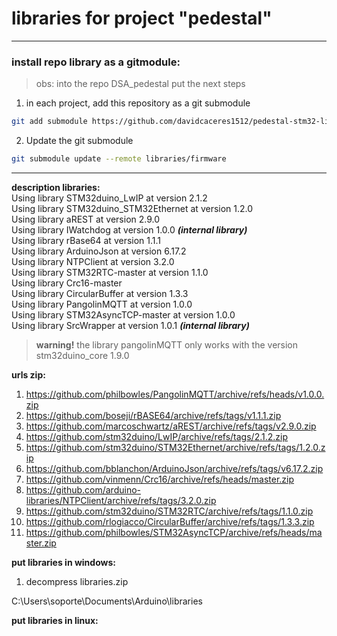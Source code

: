 # libraries for project "pedestal"

---

### **install repo library as a gitmodule:**
> obs:
> into the repo DSA_pedestal put the next steps
1. in each project, add this repository as a git submodule

```bash
git add submodule https://github.com/davidcaceres1512/pedestal-stm32-library.git libraries/firmware
```
2. Update the git submodule
```bash
git submodule update --remote libraries/firmware
```
---

**description libraries:**  
Using library STM32duino_LwIP at version 2.1.2  
Using library STM32duino_STM32Ethernet at version 1.2.0  
Using library aREST at version 2.9.0  
Using library IWatchdog at version 1.0.0 ***(internal library)***  
Using library rBase64 at version 1.1.1  
Using library ArduinoJson at version 6.17.2  
Using library NTPClient at version 3.2.0  
Using library STM32RTC-master at version 1.1.0  
Using library Crc16-master  
Using library CircularBuffer at version 1.3.3  
Using library PangolinMQTT at version 1.0.0  
Using library STM32AsyncTCP-master at version 1.0.0  
Using library SrcWrapper at version 1.0.1 ***(internal library)***


> **warning!**
> the library pangolinMQTT only works with the version stm32duino_core 1.9.0

**urls zip:**
1. https://github.com/philbowles/PangolinMQTT/archive/refs/heads/v1.0.0.zip
2. https://github.com/boseji/rBASE64/archive/refs/tags/v1.1.1.zip
3. https://github.com/marcoschwartz/aREST/archive/refs/tags/v2.9.0.zip
4. https://github.com/stm32duino/LwIP/archive/refs/tags/2.1.2.zip
5. https://github.com/stm32duino/STM32Ethernet/archive/refs/tags/1.2.0.zip
6. https://github.com/bblanchon/ArduinoJson/archive/refs/tags/v6.17.2.zip
7. https://github.com/vinmenn/Crc16/archive/refs/heads/master.zip
8. https://github.com/arduino-libraries/NTPClient/archive/refs/tags/3.2.0.zip
9. https://github.com/stm32duino/STM32RTC/archive/refs/tags/1.1.0.zip
10. https://github.com/rlogiacco/CircularBuffer/archive/refs/tags/1.3.3.zip
11. https://github.com/philbowles/STM32AsyncTCP/archive/refs/heads/master.zip

**put libraries in windows:**

1. decompress libraries.zip

C:\Users\soporte\Documents\Arduino\libraries

**put libraries in linux:**




